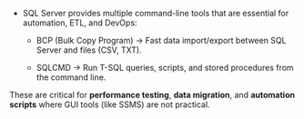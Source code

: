 
* SQL Server provides multiple command-line tools that are essential for automation, ETL, and DevOps:

  * BCP (Bulk Copy Program) → Fast data import/export between SQL Server and files (CSV, TXT).
  
  * SQLCMD → Run T-SQL queries, scripts, and stored procedures from the command line.

These are critical for **performance testing**, **data migration**, and **automation scripts** where GUI tools (like SSMS) are not practical.
